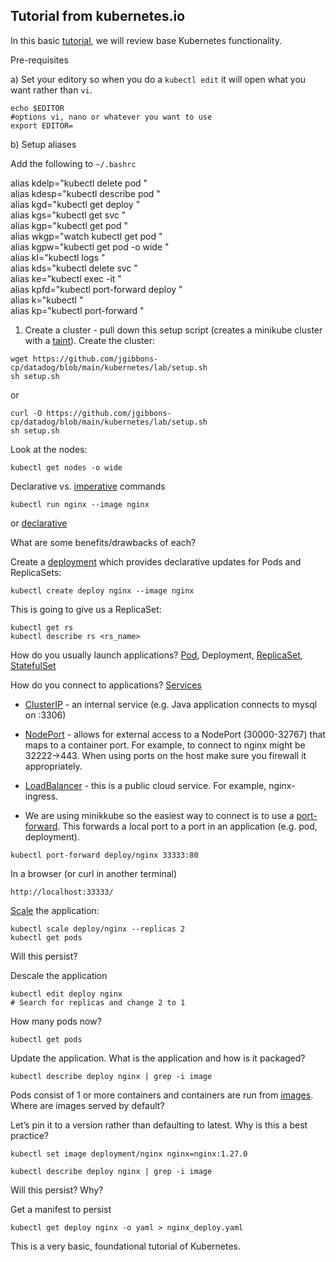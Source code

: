 Tutorial from kubernetes.io
--

In this basic [tutorial](https://kubernetes.io/docs/tutorials/kubernetes-basics/), we will review base Kubernetes functionality.  

Pre-requisites  
  
a) Set your editory so when you do a ```kubectl edit``` it will open what you want rather than ```vi```.  
  
```  
echo $EDITOR  
#options vi, nano or whatever you want to use  
export EDITOR=  
```  
  
b) Setup aliases  

Add the following to ```~/.bashrc```  
  
alias kdelp="kubectl delete pod "  
alias kdesp="kubectl describe pod "  
alias kgd="kubectl get deploy "  
alias kgs="kubectl get svc "  
alias kgp="kubectl get pod "  
alias wkgp="watch kubectl get pod "  
alias kgpw="kubectl get pod -o wide "  
alias kl="kubectl logs "  
alias kds="kubectl delete svc "  
alias ke="kubectl exec -it "  
alias kpfd="kubectl port-forward deploy "  
alias k="kubectl "  
alias kp="kubectl port-forward "  
  
1) Create a cluster - pull down this setup script (creates a minikube cluster with a [taint](https://kubernetes.io/docs/concepts/scheduling-eviction/taint-and-toleration/)).  Create the cluster:
  
```  
wget https://github.com/jgibbons-cp/datadog/blob/main/kubernetes/lab/setup.sh  
sh setup.sh  
```  
  
or  
  
```  
curl -O https://github.com/jgibbons-cp/datadog/blob/main/kubernetes/lab/setup.sh  
sh setup.sh  
```  
  
Look at the nodes:  
  
```  
kubectl get nodes -o wide  
```  
  
Declarative vs. [imperative](https://kubernetes.io/docs/tasks/manage-kubernetes-objects/imperative-command/) commands  

```  
kubectl run nginx --image nginx  
```  
or [declarative](https://kubernetes.io/docs/concepts/workloads/pods/#using-pods)
    
What are some benefits/drawbacks of each?  
  
Create a [deployment](https://kubernetes.io/docs/concepts/workloads/controllers/deployment/) which provides declarative updates for Pods and ReplicaSets:  
  
```  
kubectl create deploy nginx --image nginx  
```  
  
This is going to give us a ReplicaSet:  
  
```  
kubectl get rs  
kubectl describe rs <rs_name>  
```  
  
How do you usually launch applications?  [Pod](https://kubernetes.io/docs/concepts/workloads/pods/), Deployment, [ReplicaSet](https://kubernetes.io/docs/concepts/workloads/controllers/replicaset/), [StatefulSet](https://kubernetes.io/docs/concepts/workloads/controllers/replicaset/)  
  
How do you connect to applications?  [Services](https://kubernetes.io/docs/concepts/services-networking/service/)  
  
* [ClusterIP](https://kubernetes.io/docs/concepts/services-networking/service/#type-clusterip) - an internal service (e.g. Java application connects to mysql on <service>:3306)  
  
* [NodePort](https://kubernetes.io/docs/concepts/services-networking/service/#type-nodeport) - allows for external access to a NodePort (30000-32767) that maps to a container port.  For example, to connect to nginx might be 32222->443.  When using ports on the host make sure you firewall it appropriately.  
  
* [LoadBalancer](https://kubernetes.io/docs/concepts/services-networking/service/#loadbalancer) - this is a public cloud service.  For example, nginx-ingress.  
  
* We are using minikkube so the easiest way to connect is to use a [port-forward](https://kubernetes.io/docs/tasks/access-application-cluster/port-forward-access-application-cluster/).  This forwards a local port to a port in an application (e.g. pod, deployment).  
  
```  
kubectl port-forward deploy/nginx 33333:80  
```  
  
In a browser (or curl in another terminal)  
  
```  
http://localhost:33333/  
```  
  
[Scale](https://kubernetes.io/docs/reference/kubectl/generated/kubectl_scale/) the application:  
  
```  
kubectl scale deploy/nginx --replicas 2  
kubectl get pods  
```  
  
Will this persist?  
  
Descale the application  
  
```  
kubectl edit deploy nginx  
# Search for replicas and change 2 to 1  
```  

How many pods now?  

```  
kubectl get pods  
```  
  
Update the application.  What is the application and how is it packaged?  
  
```  
kubectl describe deploy nginx | grep -i image  
```  
  
Pods consist of 1 or more containers and containers are run from [images](https://hub.docker.com/_/nginx). Where are images served by default?  
  
Let’s pin it to a version rather than defaulting to latest.  Why is this a best practice?  
  
```  
kubectl set image deployment/nginx nginx=nginx:1.27.0  
```  
  
```  
kubectl describe deploy nginx | grep -i image  
```  
  
Will this persist?  Why?  
  
Get a manifest to persist  
  
```  
kubectl get deploy nginx -o yaml > nginx_deploy.yaml  
```  
  
This is a very basic, foundational tutorial of Kubernetes.  
